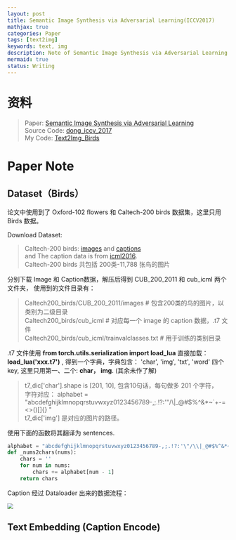 ```yaml
---
layout: post
title: Semantic Image Synthesis via Adversarial Learning(ICCV2017)
mathjax: true
categories: Paper
tags: [text2img]
keywords: text, img
description: Note of Semantic Image Synthesis via Adversarial Learning
mermaid: true
status: Writing
---
```


# 资料
> Paper: [Semantic Image Synthesis via Adversarial Learning](https://arxiv.org/pdf/1707.06873.pdf)  
> Source Code: [dong_iccv_2017](https://github.com/woozzu/dong_iccv_2017)  
> My Code: [Text2Img_Birds](https://github.com/huangtao36/Text2Img_Birds)


# Paper Note
## Dataset（Birds）
论文中使用到了 Oxford-102 flowers 和 Caltech-200 birds 数据集，这里只用 Birds 数据。

Download Dataset:  
> Caltech-200 birds: [images](http://www.vision.caltech.edu/visipedia/CUB-200-2011.html) and [captions](https://drive.google.com/file/d/0B0ywwgffWnLLLUc2WHYzM0Q2eWc/view?usp=sharing)  
> and The caption data is from [icml2016](https://github.com/reedscot/icml2016).  
> Caltech-200 birds 共包括 200类-11,788 张鸟的图片

分别下载 Image 和 Caption数据，解压后得到 CUB_200_2011 和 cub_icml 两个文件夹， 使用到的文件目录有：  
> Caltech200_birds/CUB_200_2011/images  # 包含200类的鸟的图片，以类别为二级目录  
> Caltech200_birds/cub_icml  # 对应每一个 image 的 caption 数据，.t7 文件  
> Caltech200_birds/cub_icml/trainvalclasses.txt   # 用于训练的类别目录

.t7 文件使用 **from torch.utils.serialization import load_lua** 直接加载： **load_lua('xxx.t7')** , 得到一个字典，字典包含： 'char', 'img', 'txt', 'word' 四个 key, 这里只用第一、二个: **char， img**. (其余未作了解)

> t7\_dic['char'].shape is [201, 10], 包含10句话，每句做多 201 个字符，   
> 字符对应： alphabet = "abcdefghijklmnopqrstuvwxyz0123456789-,;.!?:'\"/\\|_@#$%^&*~`+-=<>()[]{} "    
> t7\_dic['img'] 是对应的图片的路径。  


使用下面的函数将其翻译为 sentences.

```python
alphabet = "abcdefghijklmnopqrstuvwxyz0123456789-,;.!?:'\"/\\|_@#$%^&*~`+-=<>()[]{} "
def _nums2chars(nums):
    chars = ''
    for num in nums:
        chars += alphabet[num - 1]
    return chars
```

Caption 经过 Dataloader 出来的数据流程： 

<img src="https://raw.githubusercontent.com/huangtao36/huangtao36.github.io/master/_posts/2019-03-11-SemanticImageSynthesis/assets/caption_dataloader.png" style="zoom:80%" /> 

## Text Embedding (Caption Encode)



